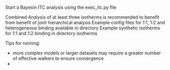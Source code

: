 Start a Bayesin ITC analysis using the exec_itc.py file

Combined Analysis of at least three isotherms is recommended to benefit from benefit of joint hierarchical analysis
Example config files for 1:1, 1:2 and heterogeneous binding available in directory
Example synthetic isotherms for 1:1 and 1:2 binding in directory isotherms

Tips for running:
- more complex models or larger datasets may require a greater number of effective walkers to ensure convergence
- 
  
